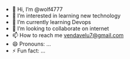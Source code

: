 - 👋 Hi, I’m @wolf4777
- 👀 I’m interested in learning new technology 
- 🌱 I’m currently learning Devops
- 💞️ I’m looking to collaborate on internet
- 📫 How to reach me vendavelu7@gmail.com
- 😄 Pronouns: ...
- ⚡ Fun fact: ...

<!---
wolf4777/wolf4777 is a ✨ special ✨ repository because its `README.md` (this file) appears on your GitHub profile.
You can click the Preview link to take a look at your changes.
--->
